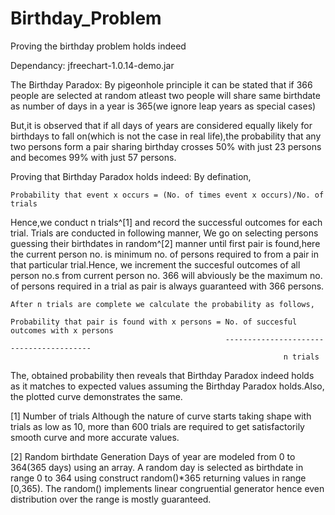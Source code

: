 Birthday_Problem
================

Proving the birthday problem holds indeed

Dependancy:
jfreechart-1.0.14-demo.jar

The Birthday Paradox:
  By pigeonhole principle it can be stated that if 366 people are selected at 
random atleast two people will share same birthdate as number of days in a year
is 365(we ignore leap years as special cases)

But,it is observed that if all days of years are considered equally likely 
for birthdays to fall on(which is not the case in real life),the probability 
that any two persons form a pair sharing birthday crosses 50% with just 23 
persons and becomes 99% with just 57 persons.

Proving that Birthday Paradox holds indeed:
	By defination,
	
	Probability that event x occurs = (No. of times event x occurs)/No. of trials
	
Hence,we conduct n trials^[1] and record the successful outcomes for each trial.
Trials are conducted in following manner,
	We go on selecting persons guessing their birthdates in random^[2] manner until
first pair is found,here the current person no. is minimum no. of persons required
to from a pair in that particular trial.Hence, we increment the succesful outcomes
of all person no.s from current person no. 366 will abviously be the maximum no.
of persons required in a trial as pair is always guaranteed with 366 persons.

	After n trials are complete we calculate the probability as follows,
	
	Probability that pair is found with x persons = No. of succesful outcomes with x persons
	                                      			----------------------------------------			
                                                                 n trials

The, obtained probability then reveals that Birthday Paradox indeed holds
as it matches to expected values assuming the Birthday Paradox holds.Also,
the plotted curve demonstrates the same.								

									
[1] Number of trials
	Although the nature of curve starts taking shape with trials as low as 10,
	more than 600 trials are required to get satisfactorily smooth curve and more
	accurate values.

[2] Random birthdate Generation
	Days of year are modeled from 0 to 364(365 days) using an array.
	A random day is selected as birthdate in range 0 to 364 using construct 
	random()*365 returning values in range [0,365).
	The random() implements linear congruential generator hence even distribution
	over the range is mostly guaranteed.

